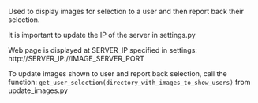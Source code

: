
Used to display images for selection to a user and then report back their selection. 

It is important to update the IP of the server in settings.py

Web page is displayed at SERVER_IP specified in settings:
http://SERVER_IP://IMAGE_SERVER_PORT

To update images shown to user and report back selection, call the function: 
`get_user_selection(directory_with_images_to_show_users)`
from  update_images.py
